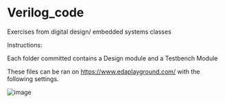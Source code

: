 # Verilog_code
Exercises from digital design/ embedded systems classes

Instructions:

Each folder committed contains a Design module and a Testbench Module

These files can be ran on https://www.edaplayground.com/ with the following settings. 

![image](https://user-images.githubusercontent.com/55563360/183222995-d4ea1a90-7ca1-40dd-aab1-bc6be8f93e56.png)
